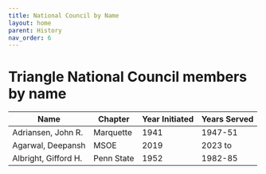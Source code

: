 ```yaml
---
title: National Council by Name
layout: home
parent: History
nav_order: 6
---
```

# Triangle National Council members by name

|Name|Chapter|Year Initiated|Years Served|
|---|---|---|---|
|Adriansen, John R.|Marquette|1941|1947-51|
|Agarwal, Deepansh|MSOE|2019|2023 to |
|Albright, Gifford H.|Penn State|1952|1982-85|


